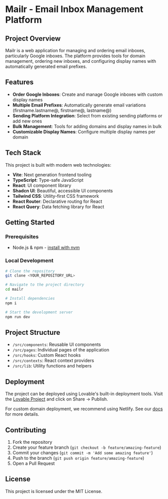 
# Mailr - Email Inbox Management Platform

## Project Overview

Mailr is a web application for managing and ordering email inboxes, particularly Google inboxes. The platform provides tools for domain management, ordering new inboxes, and configuring display names with automatically generated email prefixes.

## Features

- **Order Google Inboxes**: Create and manage Google inboxes with custom display names
- **Multiple Email Prefixes**: Automatically generate email variations (firstname.lastname@, firstname@, lastname@)
- **Sending Platform Integration**: Select from existing sending platforms or add new ones
- **Bulk Management**: Tools for adding domains and display names in bulk
- **Customizable Display Names**: Configure multiple display names per domain

## Tech Stack

This project is built with modern web technologies:

- **Vite**: Next generation frontend tooling
- **TypeScript**: Type-safe JavaScript
- **React**: UI component library
- **Shadcn UI**: Beautiful, accessible UI components
- **Tailwind CSS**: Utility-first CSS framework
- **React Router**: Declarative routing for React
- **React Query**: Data fetching library for React

## Getting Started

### Prerequisites

- Node.js & npm - [install with nvm](https://github.com/nvm-sh/nvm#installing-and-updating)

### Local Development

```sh
# Clone the repository
git clone <YOUR_REPOSITORY_URL>

# Navigate to the project directory
cd mailr

# Install dependencies
npm i

# Start the development server
npm run dev
```

## Project Structure

- `/src/components`: Reusable UI components
- `/src/pages`: Individual pages of the application
- `/src/hooks`: Custom React hooks
- `/src/contexts`: React context providers
- `/src/lib`: Utility functions and helpers

## Deployment

The project can be deployed using Lovable's built-in deployment tools. Visit the [Lovable Project](https://lovable.dev/projects/af1bb6b9-ca34-40bd-8b5c-3e9a8ccb2e8b) and click on Share -> Publish.

For custom domain deployment, we recommend using Netlify. See our [docs](https://docs.lovable.dev/tips-tricks/custom-domain/) for more details.

## Contributing

1. Fork the repository
2. Create your feature branch (`git checkout -b feature/amazing-feature`)
3. Commit your changes (`git commit -m 'Add some amazing feature'`)
4. Push to the branch (`git push origin feature/amazing-feature`)
5. Open a Pull Request

## License

This project is licensed under the MIT License.
